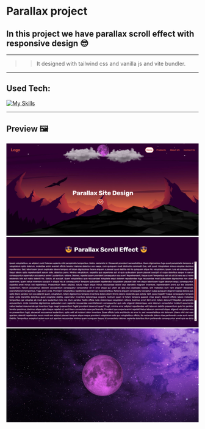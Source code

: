 # Parallax project
## In this project we have parallax scroll effect with responsive design 😎
-----
>> It designed with tailwind css and vanilla js and vite bundler.
-----
## Used Tech:
[![My Skills](https://skillicons.dev/icons?i=html,css,tailwind,js,vite)](https://skillicons.dev)

-----
## Preview 🖼️
<img src="https://github.com/Ali-boorboor/Parallax-Project/blob/main/Parallax%20Site.png">
<img src="https://github.com/Ali-boorboor/Parallax-Project/blob/main/Parallax%20Site%20main.png">
<img src="https://github.com/Ali-boorboor/Parallax-Project/blob/main/Parallax%20Site%20footer.png">
